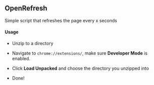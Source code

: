 OpenRefresh
----------------

Simple script that refreshes the page every x seconds


#### Usage
- Unzip to a directory

- Navigate to `chrome://extensions/`, make sure <b>Developer Mode</b> is enabled.

- Click <b>Load Unpacked</b> and choose the directory you unzipped into

- Done!
